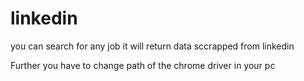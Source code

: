 # linkedin
you can search for any job it will return data sccrapped from linkedin

Further you have to change path of the chrome driver in your pc

